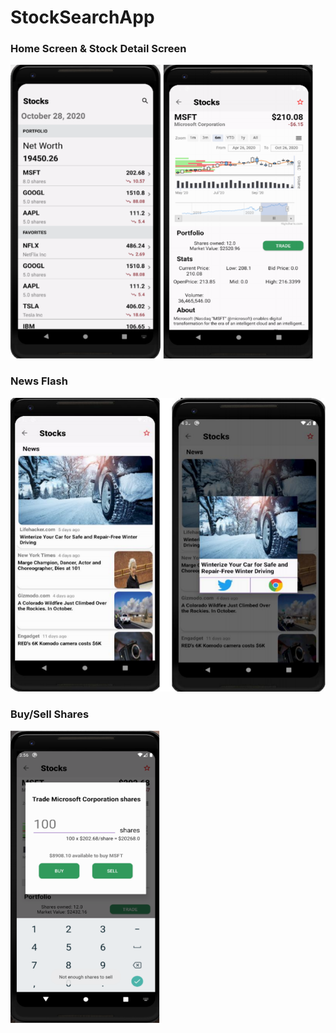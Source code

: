 # StockSearchApp

### Home Screen & Stock Detail Screen
<div>
<img src="images/home.PNG" width="240" height="470" />
<img src="images/Details.PNG" width="240" height="470" />
</div>

### News Flash
<img src="images/news.PNG" width="530" height="470" />

### Buy/Sell Shares
<img src="images/buy.PNG" width="240" height="470" />
